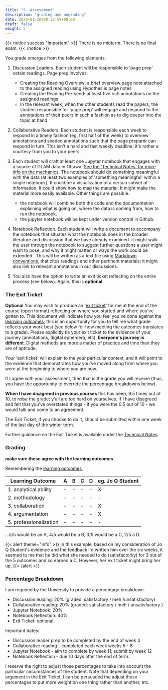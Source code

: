 ```yaml
---
title: "5. Assessment"
description: "grading and ungrading"
date: 2020-01-28T00:38:59+09:00
draft: false
weight: 5
---
```

{{< notice success "Important" >}}
There is no midterm. There is no final exam.
{{< /notice >}}

You grade emerges from the following elements.

1. Discussion Leaders. Each student will be responsible to 'page prep' cetain readings. Page prep involves:
	- Creating the Reading Overview: a brief overview page note attached to the assigned reading using Hypothes.is page notes
	- Creating the Reading Pre-seed: at least five rich annotations on the assigned readings
	- In the relevant week, when the other students read the papers, the student responsible for 'page prep' will engage and respond to the annotations of their peers in such a fashion as to dig deeper into the topic at hand

2. Collaborative Readers. Each student is responsible each week to respond in a timely fashion (eg, first half of the week) to overview annotations and seeded annotations such that the page preparer can respond in turn. This isn't a hard and fast weekly deadline; it's rather a courtesy from you to your peers.

3. Each student will craft at least one Jupyter notebook that engages with a source of GLAM data in Ottawa. [See the 'Technical Notes' for more info on the mechanics](/building/). The notebook should do something meaningful with the data (at least two examples of 'something meaningful' within a single notebook). It could be a visualization of a certain subset of information. It could show how to map the material. It might make the material more easily available. Other things are possible.
	- the notebook will combine both the code and the documentation explaining what is going on, where the data is coming from, how to run the notebook.
	- the jupyter notebook will be kept under version control in Github.

4. Notebook Reflection. Each student will write a document to accompany the notebook that situates what the notebook does in the broader literature and discussion that we have already examined. It might walk the user through the notebook to suggest further questions a user might want to pose, and why it might matter, or ways the work could be extended.. This will be written as a text file using [Markdown conventions](https://www.markdownguide.org/cheat-sheet), that cites readings and other pertinent materials; it might also link to relevant annotations in our discussions.

5. You also have the option to write an exit ticket reflecting on the entire process (see below). Again, this is **optional**.


### The Exit Ticket

**Optional** You may wish to produce an '[exit ticket](/building/et-guidance/)' for me at the end of the course (open format) reflecting on where you started and where you've gotten to. This document will indicate how you feel you've done against the [learning outcomes](docs/2-learning-outcomes); this is an opportunity for you to tell me what grade reflects your work best (see below for how meeting the outcomes translates to a grade). Please explicitly tie your exit ticket to the evidence of your journey (annotations, digital ephemera, etc). **Everyone's journey is different**. Digital methods are more a matter of practice and time than they are of aptitude.

Your 'exit ticket' will explain to me your particular context, and it will point to the evidence that demonstrates how you've moved along from where you were at the beginning to where you are now.

If I agree with your assessment, then that is the grade you will receive (thus, you have the opportunity to override the percentage breakdowns below).

**When I have disagreed in previous courses** this has been, 9.5 times out of 10, to _raise_ the grade: y'all are too hard on yourselves. If I have disagreed and felt that you've overstated things - if you were the 0.5 out of 10 - we would talk and come to an agreement.

The Exit Ticket, if you choose to do it, should be submitted within one week of the last day of the winter term.

Further guidance on the Exit Ticket is available under the [Technical Notes](/building/et-guidance/).

### Grading

**make sure these agree with the learning outcomes**

Remembering the [learning outcomes](docs/2-learning-outcomes),

|Learning Outcome|A|B|C|D|eg. Jo Q Student|
|----------------|-|-|-|-|-|
|1. analytical ability|-|-|-|-|X|
|2. methodology|-|-|-|-|-|
|3. collaboration|-|-|-|-|X|
|4. argumentation|-|-|-|-|X|
|5. professionalization|-|-|-|-|-|

...5/5 would be an A, 4/5 would be a B, 3/5 would be a C, 2/5 a D.

{{< alert theme="info" >}}
In this example, based on my consideration of Jo Q Student's evidence and the feedback I'd written him over the six weeks, it seemed to me that he did what she needed to do (satisfactorily) for 3 out of the 5 outcomes and so earned a C. However, her exit ticket might bring her up.
{{< /alert >}}

### Percentage Breakdown

I am required by the University to provide a percentage breakdown.

+ Discussion leading: 20% (graded: satisfactory / meh /unsatisfactory)
+ Collaborative reading: 20% (graded: satisfactory / meh / unsatisfactory )
+ Jupyter Notebook: 20%  
+ Notebook Reflection: 40%
+ Exit Ticket: optional

Important dates:
+ Discussion leader prep to be completed by the end of week 4
+ Collaborative reading - completed each week weeks 5 - 8
+ Jupyter Notebook - aim to complete by week 11; submit by week 12
+ Notebook Reflection - due 10 days after the end of term.

I reserve the right to adjust those percentages to take into account the particular circumstances of the student. Note that depending on your argument in the Exit Ticket, I can be persuaded the adjust those percentages to put more weight on one thing rather than another, etc.
